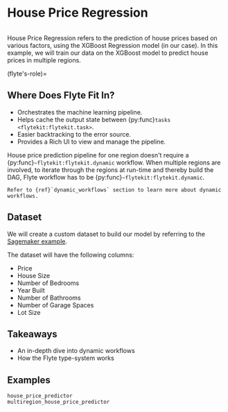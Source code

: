 # House Price Regression

```{tags} Data, MachineLearning, DataFrame, Intermediate
```

House Price Regression refers to the prediction of house prices based on various factors, using the XGBoost Regression model (in our case).
In this example, we will train our data on the XGBoost model to predict house prices in multiple regions.

(flyte's-role)=

## Where Does Flyte Fit In?

- Orchestrates the machine learning pipeline.
- Helps cache the output state between {py:func}`tasks <flytekit:flytekit.task>`.
- Easier backtracking to the error source.
- Provides a Rich UI to view and manage the pipeline.

House price prediction pipeline for one region doesn't require a {py:func}`~flytekit:flytekit.dynamic` workflow. When multiple regions are involved, to iterate through the regions at run-time and thereby build the DAG, Flyte workflow has to be {py:func}`~flytekit:flytekit.dynamic`.

```{tip}
Refer to {ref}`dynamic_workflows` section to learn more about dynamic workflows.
```

## Dataset

We will create a custom dataset to build our model by referring to the [Sagemaker example](https://github.com/aws/amazon-sagemaker-examples/blob/master/advanced_functionality/multi_model_xgboost_home_value/xgboost_multi_model_endpoint_home_value.ipynb).

The dataset will have the following columns:

- Price
- House Size
- Number of Bedrooms
- Year Built
- Number of Bathrooms
- Number of Garage Spaces
- Lot Size

## Takeaways

- An in-depth dive into dynamic workflows
- How the Flyte type-system works

## Examples

```{auto-examples-toc}
house_price_predictor
multiregion_house_price_predictor
```
